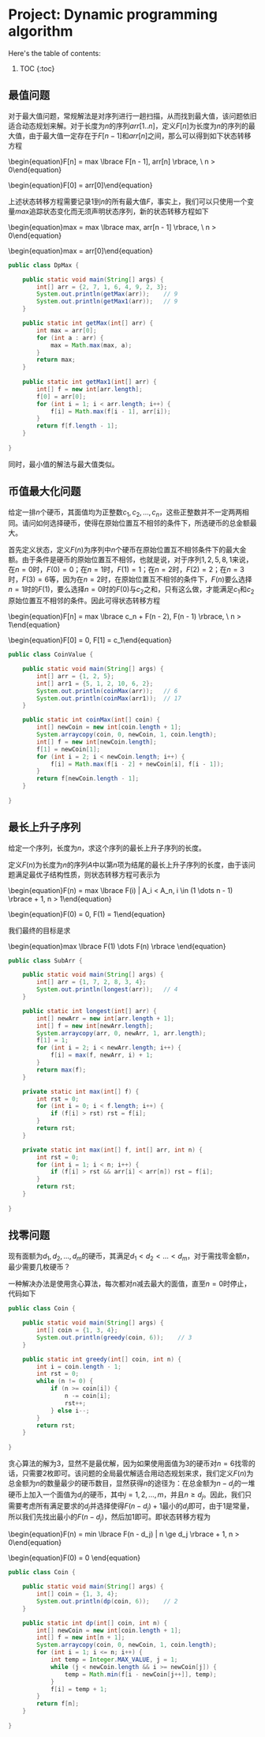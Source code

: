 # Project: Dynamic programming algorithm

Here's the table of contents:

1. TOC
{:toc}

## 最值问题

对于最大值问题，常规解法是对序列进行一趟扫描，从而找到最大值，该问题依旧适合动态规划来解。对于长度为$n$的序列$arr[1..n]$，定义$F[n]$为长度为$n$的序列的最大值，由于最大值一定存在于$F[n - 1]$和$arr[n]$之间，那么可以得到如下状态转移方程

\begin{equation}F[n] = max \lbrace F[n - 1], arr[n] \rbrace, \ n > 0\end{equation}

\begin{equation}F[0] = arr[0]\end{equation}

上述状态转移方程需要记录$1$到$n$的所有最大值$F$，事实上，我们可以只使用一个变量$max$追踪状态变化而无须声明状态序列，新的状态转移方程如下

\begin{equation}max = max \lbrace max, arr[n - 1] \rbrace, \ n > 0\end{equation}

\begin{equation}max = arr[0]\end{equation}

```java
public class DpMax {

    public static void main(String[] args) {
        int[] arr = {2, 7, 1, 6, 4, 9, 2, 3};
        System.out.println(getMax(arr));    // 9
        System.out.println(getMax1(arr));   // 9
    }

    public static int getMax(int[] arr) {
        int max = arr[0];
        for (int a : arr) {
            max = Math.max(max, a);
        }
        return max;
    }
    
    public static int getMax1(int[] arr) {
        int[] f = new int[arr.length];
        f[0] = arr[0];
        for (int i = 1; i < arr.length; i++) {
            f[i] = Math.max(f[i - 1], arr[i]);
        }
        return f[f.length - 1];
    }
    
}
```

同时，最小值的解法与最大值类似。

## 币值最大化问题

给定一排$n$个硬币，其面值均为正整数$c_1, c_2, \dots , c_n$，这些正整数并不一定两两相同。请问如何选择硬币，使得在原始位置互不相邻的条件下，所选硬币的总金额最大。

首先定义状态，定义$F(n)$为序列中$n$个硬币在原始位置互不相邻条件下的最大金额。由于条件是硬币的原始位置互不相邻，也就是说，对于序列$1, 2, 5, 8, 1$来说，在$n = 0$时，$F(0) = 0$；在$n = 1$时，$F(1) = 1$；在$n = 2$时，$F(2) = 2$；在$n = 3$时，$F(3) = 6$等，因为在$n = 2$时，在原始位置互不相邻的条件下，$F(n)$要么选择$n = 1$时的$F(1)$，要么选择$n = 0$时的$F(0)$与$c_2$之和，只有这么做，才能满足$c_1$和$c_2$原始位置互不相邻的条件。因此可得状态转移方程

\begin{equation}F[n] = max \lbrace c_n + F(n - 2), F(n - 1) \rbrace, \ n > 1\end{equation}

\begin{equation}F[0] = 0, F[1] = c_1\end{equation}

```java
public class CoinValue {

    public static void main(String[] args) {
        int[] arr = {1, 2, 5};
        int[] arr1 = {5, 1, 2, 10, 6, 2};
        System.out.println(coinMax(arr));   // 6
        System.out.println(coinMax(arr1));  // 17
    }

    public static int coinMax(int[] coin) {
        int[] newCoin = new int[coin.length + 1];
        System.arraycopy(coin, 0, newCoin, 1, coin.length);
        int[] f = new int[newCoin.length];
        f[1] = newCoin[1];
        for (int i = 2; i < newCoin.length; i++) {
            f[i] = Math.max(f[i - 2] + newCoin[i], f[i - 1]);
        }
        return f[newCoin.length - 1];
    }
    
}
```

## 最长上升子序列

给定一个序列，长度为$n$，求这个序列的最长上升子序列的长度。

定义$F(n)$为长度为$n$的序列$A$中以第$n$项为结尾的最长上升子序列的长度，由于该问题满足最优子结构性质，则状态转移方程可表示为

\begin{equation}F(n) = max \lbrace F(i) \| A_i < A_n, i \in (1 \dots n - 1) \rbrace + 1, n > 1\end{equation}

\begin{equation}F(0) = 0, F(1) = 1\end{equation}

我们最终的目标是求

\begin{equation}max \lbrace F(1) \dots F(n) \rbrace \end{equation}

```java
public class SubArr {

    public static void main(String[] args) {
        int[] arr = {1, 7, 2, 8, 3, 4};
        System.out.println(longest(arr));   // 4
    }

    public static int longest(int[] arr) {
        int[] newArr = new int[arr.length + 1];
        int[] f = new int[newArr.length];
        System.arraycopy(arr, 0, newArr, 1, arr.length);
        f[1] = 1;
        for (int i = 2; i < newArr.length; i++) {
            f[i] = max(f, newArr, i) + 1;
        }
        return max(f);
    }

    private static int max(int[] f) {
        int rst = 0;
        for (int i = 0; i < f.length; i++) {
            if (f[i] > rst) rst = f[i];
        }
        return rst;
    }

    private static int max(int[] f, int[] arr, int n) {
        int rst = 0;
        for (int i = 1; i < n; i++) {
            if (f[i] > rst && arr[i] < arr[n]) rst = f[i];
        }
        return rst;
    }
    
}
```

## 找零问题

现有面额为$d_1, d_2, \dots, d_m$的硬币，其满足$d_1 < d_2 < \dots < d_m$，对于需找零金额$n$，最少需要几枚硬币？

一种解决办法是使用贪心算法，每次都对$n$减去最大的面值，直至$n = 0$时停止，代码如下

```java
public class Coin {

    public static void main(String[] args) {
        int[] coin = {1, 3, 4};
        System.out.println(greedy(coin, 6));    // 3
    }

    public static int greedy(int[] coin, int n) {
        int i = coin.length - 1;
        int rst = 0;
        while (n != 0) {
            if (n >= coin[i]) {
                n -= coin[i];
                rst++;
            } else i--;
        }
        return rst;
    }
    
}
```

贪心算法的解为$3$，显然不是最优解，因为如果使用面值为$3$的硬币对$n = 6$找零的话，只需要$2$枚即可。该问题的全局最优解适合用动态规划来求，我们定义$F(n)$为总金额为$n$的数量最少的硬币数目，显然获得$n$的途径为：在总金额为$n - d_j$的一堆硬币上加入一个面值为$d_j$的硬币，其中$j = 1, 2, \dots, m$，并且$n \ge d_j$。因此，我们只需要考虑所有满足要求的$d_j$并选择使得$F(n - d_j) + 1$最小的$d_j$即可，由于$1$是常量，所以我们先找出最小的$F(n - d_j)$，然后加$1$即可。即状态转移方程为

\begin{equation}F(n) = min \lbrace F(n - d_j) \| n \ge d_j \rbrace + 1, n > 0\end{equation}

\begin{equation}F(0) = 0 \end{equation}

```java
public class Coin {

    public static void main(String[] args) {
        int[] coin = {1, 3, 4};
        System.out.println(dp(coin, 6));    // 2
    }

    public static int dp(int[] coin, int n) {
        int[] newCoin = new int[coin.length + 1];
        int[] f = new int[n + 1];
        System.arraycopy(coin, 0, newCoin, 1, coin.length);
        for (int i = 1; i <= n; i++) {
            int temp = Integer.MAX_VALUE, j = 1;
            while (j < newCoin.length && i >= newCoin[j]) {
                temp = Math.min(f[i - newCoin[j++]], temp);
            }
            f[i] = temp + 1;
        }
        return f[n];
    }
    
}
```
